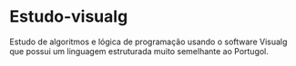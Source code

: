 # Estudo-visualg
Estudo de algoritmos e lógica de programação usando o software Visualg que possui um linguagem estruturada muito semelhante ao Portugol.
